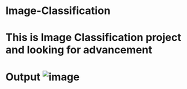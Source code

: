 # Image-Classification
# This is Image Classification project and looking for advancement
# Output ![image](https://github.com/Prince142001/Image-Classification/assets/83593184/7bc070e3-ca5e-4c33-b7d3-4a99dabc9bcb)
